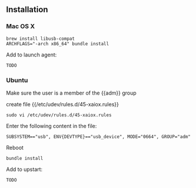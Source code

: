 ## Installation

### Mac OS X

```
brew install libusb-compat
ARCHFLAGS="-arch x86_64" bundle install
```

Add to launch agent:

```
TODO
```


### Ubuntu

Make sure the user is a member of the {{adm}} group

create file {{/etc/udev/rules.d/45-xaiox.rules}}

```
sudo vi /etc/udev/rules.d/45-xaiox.rules
```

Enter the following content in the file:

```
SUBSYSTEM=="usb", ENV{DEVTYPE}=="usb_device", MODE="0664", GROUP="adm"
```

Reboot

```
bundle install
```

Add to upstart:

```
TODO
```

